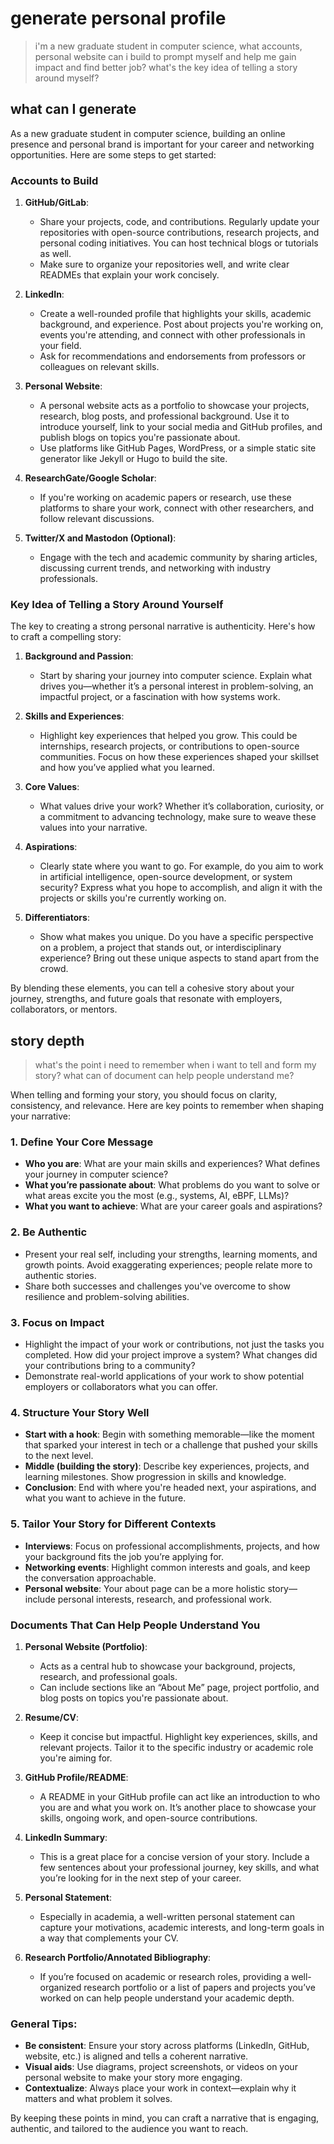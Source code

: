 # generate personal profile

> i'm a new graduate student in computer science, what accounts, personal website can i build to prompt myself and help me gain impact and find better job? what's the key idea of telling a story around myself?

## what can I generate

As a new graduate student in computer science, building an online presence and personal brand is important for your career and networking opportunities. Here are some steps to get started:

### Accounts to Build
1. **GitHub/GitLab**: 
   - Share your projects, code, and contributions. Regularly update your repositories with open-source contributions, research projects, and personal coding initiatives. You can host technical blogs or tutorials as well.
   - Make sure to organize your repositories well, and write clear READMEs that explain your work concisely.

2. **LinkedIn**:
   - Create a well-rounded profile that highlights your skills, academic background, and experience. Post about projects you're working on, events you're attending, and connect with other professionals in your field.
   - Ask for recommendations and endorsements from professors or colleagues on relevant skills.

3. **Personal Website**:
   - A personal website acts as a portfolio to showcase your projects, research, blog posts, and professional background. Use it to introduce yourself, link to your social media and GitHub profiles, and publish blogs on topics you're passionate about.
   - Use platforms like GitHub Pages, WordPress, or a simple static site generator like Jekyll or Hugo to build the site.

4. **ResearchGate/Google Scholar**:
   - If you're working on academic papers or research, use these platforms to share your work, connect with other researchers, and follow relevant discussions.
   
5. **Twitter/X and Mastodon (Optional)**:
   - Engage with the tech and academic community by sharing articles, discussing current trends, and networking with industry professionals.

### Key Idea of Telling a Story Around Yourself
The key to creating a strong personal narrative is authenticity. Here's how to craft a compelling story:

1. **Background and Passion**:
   - Start by sharing your journey into computer science. Explain what drives you—whether it’s a personal interest in problem-solving, an impactful project, or a fascination with how systems work.
   
2. **Skills and Experiences**:
   - Highlight key experiences that helped you grow. This could be internships, research projects, or contributions to open-source communities. Focus on how these experiences shaped your skillset and how you’ve applied what you learned.

3. **Core Values**:
   - What values drive your work? Whether it’s collaboration, curiosity, or a commitment to advancing technology, make sure to weave these values into your narrative.

4. **Aspirations**:
   - Clearly state where you want to go. For example, do you aim to work in artificial intelligence, open-source development, or system security? Express what you hope to accomplish, and align it with the projects or skills you're currently working on.

5. **Differentiators**:
   - Show what makes you unique. Do you have a specific perspective on a problem, a project that stands out, or interdisciplinary experience? Bring out these unique aspects to stand apart from the crowd.

By blending these elements, you can tell a cohesive story about your journey, strengths, and future goals that resonate with employers, collaborators, or mentors.

## story depth

> what's the point i need to remember when i want to tell and form my story? what can of document can help people understand me?

When telling and forming your story, you should focus on clarity, consistency, and relevance. Here are key points to remember when shaping your narrative:

### 1. **Define Your Core Message**
   - **Who you are**: What are your main skills and experiences? What defines your journey in computer science?
   - **What you’re passionate about**: What problems do you want to solve or what areas excite you the most (e.g., systems, AI, eBPF, LLMs)?
   - **What you want to achieve**: What are your career goals and aspirations?

### 2. **Be Authentic**
   - Present your real self, including your strengths, learning moments, and growth points. Avoid exaggerating experiences; people relate more to authentic stories.
   - Share both successes and challenges you've overcome to show resilience and problem-solving abilities.

### 3. **Focus on Impact**
   - Highlight the impact of your work or contributions, not just the tasks you completed. How did your project improve a system? What changes did your contributions bring to a community?
   - Demonstrate real-world applications of your work to show potential employers or collaborators what you can offer.

### 4. **Structure Your Story Well**
   - **Start with a hook**: Begin with something memorable—like the moment that sparked your interest in tech or a challenge that pushed your skills to the next level.
   - **Middle (building the story)**: Describe key experiences, projects, and learning milestones. Show progression in skills and knowledge.
   - **Conclusion**: End with where you're headed next, your aspirations, and what you want to achieve in the future.

### 5. **Tailor Your Story for Different Contexts**
   - **Interviews**: Focus on professional accomplishments, projects, and how your background fits the job you’re applying for.
   - **Networking events**: Highlight common interests and goals, and keep the conversation approachable.
   - **Personal website**: Your about page can be a more holistic story—include personal interests, research, and professional work.

### Documents That Can Help People Understand You
1. **Personal Website (Portfolio)**:
   - Acts as a central hub to showcase your background, projects, research, and professional goals.
   - Can include sections like an “About Me” page, project portfolio, and blog posts on topics you're passionate about.

2. **Resume/CV**:
   - Keep it concise but impactful. Highlight key experiences, skills, and relevant projects. Tailor it to the specific industry or academic role you're aiming for.

3. **GitHub Profile/README**:
   - A README in your GitHub profile can act like an introduction to who you are and what you work on. It’s another place to showcase your skills, ongoing work, and open-source contributions.

4. **LinkedIn Summary**:
   - This is a great place for a concise version of your story. Include a few sentences about your professional journey, key skills, and what you’re looking for in the next step of your career.

5. **Personal Statement**:
   - Especially in academia, a well-written personal statement can capture your motivations, academic interests, and long-term goals in a way that complements your CV.

6. **Research Portfolio/Annotated Bibliography**:
   - If you’re focused on academic or research roles, providing a well-organized research portfolio or a list of papers and projects you’ve worked on can help people understand your academic depth.

### General Tips:
   - **Be consistent**: Ensure your story across platforms (LinkedIn, GitHub, website, etc.) is aligned and tells a coherent narrative.
   - **Visual aids**: Use diagrams, project screenshots, or videos on your personal website to make your story more engaging.
   - **Contextualize**: Always place your work in context—explain why it matters and what problem it solves.

By keeping these points in mind, you can craft a narrative that is engaging, authentic, and tailored to the audience you want to reach.
